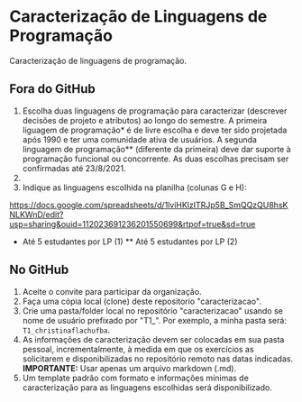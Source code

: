 # Caracterização de Linguagens de Programação

Caracterização de linguagens de programação.
## Fora do GitHub

1. Escolha duas linguagens de programação para caracterizar (descrever decisões de projeto e atributos) ao longo do semestre. A primeira liguagem de programação* é de livre escolha e deve ter sido projetada após 1990 e ter uma comunidade ativa de usuários. A segunda linguagem de programação** (diferente da primeira) deve dar suporte à programação funcional ou concorrente. As duas escolhas precisam ser confirmadas até 23/8/2021.
2. 
3. Indique as linguagens escolhida na planilha (colunas G e H):

https://docs.google.com/spreadsheets/d/1lviHKlzITRJp5B_SmQQzQU8hsKNLKWnD/edit?usp=sharing&ouid=112023691236201550699&rtpof=true&sd=true 

* Até 5 estudantes por LP	(1)
** Até 5 estudantes por LP (2)

## No GitHub

1. Aceite o convite para participar da organização.
2. Faça uma cópia local (clone) deste repositorio "caracterizacao".
3. Crie uma pasta/folder local no repositório "caracterizacao" usando se nome de usuário prefixado por "T1_". Por exemplo, a minha pasta será: ```T1_christinaflachufba```.
4. As informações de caracterização devem ser colocadas em sua pasta pessoal, incrementalmente, à medida em que os exercícios as solicitarem e disponibilizadas no repositório remoto nas datas indicadas. __IMPORTANTE:__ Usar apenas um arquivo markdown (.md).
5. Um template padrão com formato e informações mínimas de caracterização para as linguagens escolhidas será disponibilizado. 
